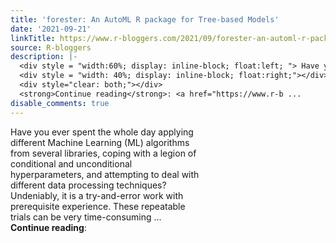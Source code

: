 ```yaml
---
title: 'forester: An AutoML R package for Tree-based Models'
date: '2021-09-21'
linkTitle: https://www.r-bloggers.com/2021/09/forester-an-automl-r-package-for-tree-based-models/
source: R-bloggers
description: |-
  <div style = "width:60%; display: inline-block; float:left; "> Have you ever spent the whole day applying different Machine Learning (ML) algorithms from several libraries, coping with a legion of conditional and unconditional hyperparameters, and attempting to deal with different data processing techniques? Undeniably, it is a try-and-error work with prerequisite experience. These repeatable trials can be very time-consuming ...</div>
  <div style = "width: 40%; display: inline-block; float:right;"></div>
  <div style="clear: both;"></div>
  <strong>Continue reading</strong>: <a href="https://www.r-b ...
disable_comments: true
---
```

<div style = "width:60%; display: inline-block; float:left; "> Have you ever spent the whole day applying different Machine Learning (ML) algorithms from several libraries, coping with a legion of conditional and unconditional hyperparameters, and attempting to deal with different data processing techniques? Undeniably, it is a try-and-error work with prerequisite experience. These repeatable trials can be very time-consuming ...</div>
<div style = "width: 40%; display: inline-block; float:right;"></div>
<div style="clear: both;"></div>
<strong>Continue reading</strong>: <a href="https://www.r-b ...